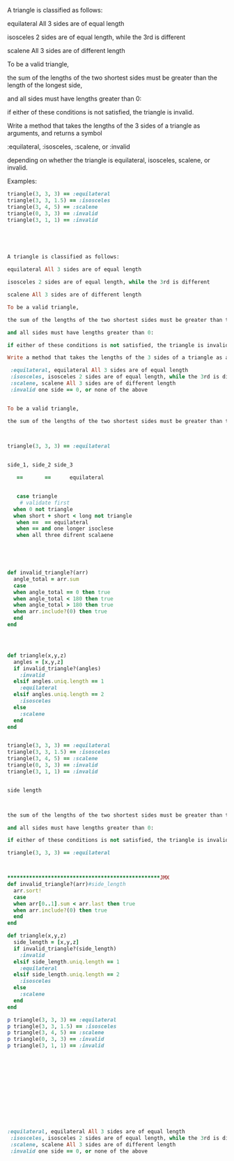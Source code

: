 A triangle is classified as follows:

equilateral All 3 sides are of equal length

isosceles 2 sides are of equal length, while the 3rd is different

scalene All 3 sides are of different length

To be a valid triangle,

the sum of the lengths of the two shortest sides must be greater than the length of the longest side, 

and all sides must have lengths greater than 0:

if either of these conditions is not satisfied, the triangle is invalid.

Write a method that takes the lengths of the 3 sides of a triangle as arguments, and returns a symbol

 :equilateral,
 :isosceles, 
 :scalene, or 
 :invalid 

 depending on whether the triangle is equilateral, isosceles, scalene, or invalid.

Examples:
```ruby
triangle(3, 3, 3) == :equilateral
triangle(3, 3, 1.5) == :isosceles
triangle(3, 4, 5) == :scalene
triangle(0, 3, 3) == :invalid
triangle(3, 1, 1) == :invalid





A triangle is classified as follows:

equilateral All 3 sides are of equal length

isosceles 2 sides are of equal length, while the 3rd is different

scalene All 3 sides are of different length

To be a valid triangle,

the sum of the lengths of the two shortest sides must be greater than the length of the longest side, 

and all sides must have lengths greater than 0:

if either of these conditions is not satisfied, the triangle is invalid.

Write a method that takes the lengths of the 3 sides of a triangle as arguments, and returns a symbol

 :equilateral, equilateral All 3 sides are of equal length
 :isosceles, isosceles 2 sides are of equal length, while the 3rd is different
 :scalene, scalene All 3 sides are of different length
 :invalid one side == 0, or none of the above


To be a valid triangle,

the sum of the lengths of the two shortest sides must be greater than the length of the longest side, 
 


triangle(3, 3, 3) == :equilateral


side_1, side_2 side_3

   ==       ==      equilateral


   case triangle
    # validate first
  when 0 not triangle
  when short + short < long not triangle
   when ==  == equilateral
   when == and one longer isoclese
   when all three difrent scalaene
   




def invalid_triangle?(arr)
  angle_total = arr.sum
  case
  when angle_total == 0 then true
  when angle_total < 180 then true
  when angle_total > 180 then true
  when arr.include?(0) then true
  end
end




def triangle(x,y,z)
  angles = [x,y,z]
  if invalid_triangle?(angles)
    :invalid
  elsif angles.uniq.length == 1
    :equilateral
  elsif angles.uniq.length == 2
    :isosceles
  else
    :scalene
  end
end


triangle(3, 3, 3) == :equilateral
triangle(3, 3, 1.5) == :isosceles
triangle(3, 4, 5) == :scalene
triangle(0, 3, 3) == :invalid
triangle(3, 1, 1) == :invalid


side length



the sum of the lengths of the two shortest sides must be greater than the length of the longest side, 

and all sides must have lengths greater than 0:

if either of these conditions is not satisfied, the triangle is invalid.

triangle(3, 3, 3) == :equilateral



*************************************************JMX
def invalid_triangle?(arr)#side_length
  arr.sort!
  case
  when arr[0..1].sum < arr.last then true
  when arr.include?(0) then true
  end
end

def triangle(x,y,z)
  side_length = [x,y,z]
  if invalid_triangle?(side_length)
    :invalid
  elsif side_length.uniq.length == 1
    :equilateral
  elsif side_length.uniq.length == 2
    :isosceles
  else
    :scalene
  end
end

p triangle(3, 3, 3) == :equilateral
p triangle(3, 3, 1.5) == :isosceles
p triangle(3, 4, 5) == :scalene
p triangle(0, 3, 3) == :invalid
p triangle(3, 1, 1) == :invalid













:equilateral, equilateral All 3 sides are of equal length
 :isosceles, isosceles 2 sides are of equal length, while the 3rd is different
 :scalene, scalene All 3 sides are of different length
 :invalid one side == 0, or none of the above








